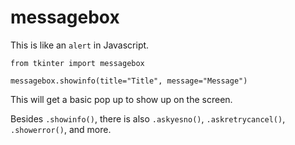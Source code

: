 # messagebox

This is like an `alert` in Javascript.

    from tkinter import messagebox

    messagebox.showinfo(title="Title", message="Message")

This will get a basic pop up to show up on the screen.

Besides `.showinfo()`, there is also `.askyesno()`, `.askretrycancel()`, `.showerror()`, and more.
